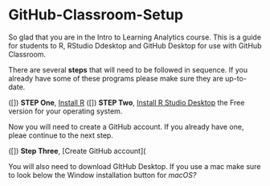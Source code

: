 # GitHub-Classroom-Setup

So glad that you are in the Intro to Learning Analytics course. This is a guide for students to R, RStudio Ddesktop and GitHub Desktop for use with GitHub Classroom. 

There are several **steps** that will need to be followed in sequence. If you already have some of these programs please make sure they are up-to-date.

([]) **STEP One**, [Install R](https://cran.r-project.org/)
([]) **STEP Two**, [Install R Studio Desktop](https://www.rstudio.com/products/rstudio/download/) the Free version for your operating system.

Now you will need to create a GitHub account. If you already have one, pleae continue to the next step.

([]) **Step Three**, [Create GitHub account](

You will also need to download GItHub Desktop. If you use a mac make sure to look below the Window installation button for *macOS?*
